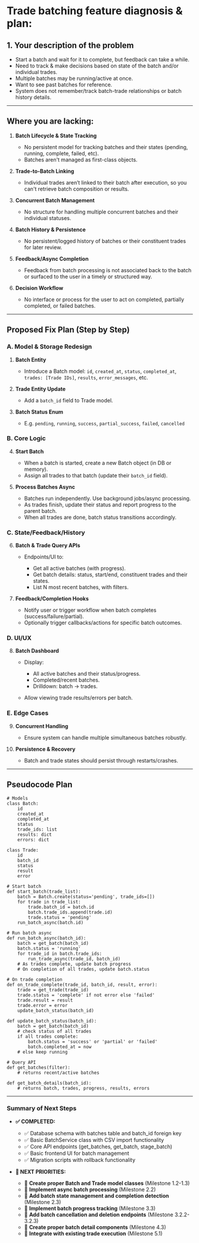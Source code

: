 # **Trade batching feature diagnosis & plan:**

## **1. Your description of the problem**

* Start a batch and wait for it to complete, but feedback can take a while.
* Need to track & make decisions based on state of the batch and/or individual trades.
* Multiple batches may be running/active at once.
* Want to see past batches for reference.
* System does not remember/track batch-trade relationships or batch history details.

---

## **Where you are lacking:**

1. **Batch Lifecycle & State Tracking**

   * No persistent model for tracking batches and their states (pending, running, complete, failed, etc).
   * Batches aren't managed as first-class objects.

2. **Trade-to-Batch Linking**

   * Individual trades aren’t linked to their batch after execution, so you can't retrieve batch composition or results.

3. **Concurrent Batch Management**

   * No structure for handling multiple concurrent batches and their individual statuses.

4. **Batch History & Persistence**

   * No persistent/logged history of batches or their constituent trades for later review.

5. **Feedback/Async Completion**

   * Feedback from batch processing is not associated back to the batch or surfaced to the user in a timely or structured way.

6. **Decision Workflow**

   * No interface or process for the user to act on completed, partially completed, or failed batches.

---

## **Proposed Fix Plan (Step by Step)**

### **A. Model & Storage Redesign**

1. **Batch Entity**

   * Introduce a Batch model:
     `id`, `created_at`, `status`, `completed_at`, `trades: [Trade IDs]`, `results`, `error_messages`, etc.
2. **Trade Entity Update**

   * Add a `batch_id` field to Trade model.
3. **Batch Status Enum**

   * E.g. `pending`, `running`, `success`, `partial_success`, `failed`, `cancelled`

### **B. Core Logic**

4. **Start Batch**

   * When a batch is started, create a new Batch object (in DB or memory).
   * Assign all trades to that batch (update their `batch_id` field).
5. **Process Batches Async**

   * Batches run independently. Use background jobs/async processing.
   * As trades finish, update their status and report progress to the parent batch.
   * When all trades are done, batch status transitions accordingly.

### **C. State/Feedback/History**

6. **Batch & Trade Query APIs**

   * Endpoints/UI to:

     * Get all active batches (with progress).
     * Get batch details: status, start/end, constituent trades and their states.
     * List N most recent batches, with filters.
7. **Feedback/Completion Hooks**

   * Notify user or trigger workflow when batch completes (success/failure/partial).
   * Optionally trigger callbacks/actions for specific batch outcomes.

### **D. UI/UX**

8. **Batch Dashboard**

   * Display:

     * All active batches and their status/progress.
     * Completed/recent batches.
     * Drilldown: batch → trades.
   * Allow viewing trade results/errors per batch.

### **E. Edge Cases**

9. **Concurrent Handling**

   * Ensure system can handle multiple simultaneous batches robustly.
10. **Persistence & Recovery**

    * Batch and trade states should persist through restarts/crashes.

---

## **Pseudocode Plan**

```plaintext
# Models
class Batch:
    id
    created_at
    completed_at
    status
    trade_ids: list
    results: dict
    errors: dict

class Trade:
    id
    batch_id
    status
    result
    error

# Start batch
def start_batch(trade_list):
    batch = Batch.create(status='pending', trade_ids=[])
    for trade in trade_list:
        trade.batch_id = batch.id
        batch.trade_ids.append(trade.id)
        trade.status = 'pending'
    run_batch_async(batch.id)

# Run batch async
def run_batch_async(batch_id):
    batch = get_batch(batch_id)
    batch.status = 'running'
    for trade_id in batch.trade_ids:
        run_trade_async(trade_id, batch_id)
    # As trades complete, update batch progress
    # On completion of all trades, update batch.status

# On trade completion
def on_trade_complete(trade_id, batch_id, result, error):
    trade = get_trade(trade_id)
    trade.status = 'complete' if not error else 'failed'
    trade.result = result
    trade.error = error
    update_batch_status(batch_id)

def update_batch_status(batch_id):
    batch = get_batch(batch_id)
    # check status of all trades
    if all trades complete:
        batch.status = 'success' or 'partial' or 'failed'
        batch.completed_at = now
    # else keep running

# Query API
def get_batches(filter):
    # returns recent/active batches

def get_batch_details(batch_id):
    # returns batch, trades, progress, results, errors
```

---

### **Summary of Next Steps**

* **✅ COMPLETED:**
  * ✅ Database schema with batches table and batch_id foreign key
  * ✅ Basic BatchService class with CSV import functionality
  * ✅ Core API endpoints (get_batches, get_batch, stage_batch)
  * ✅ Basic frontend UI for batch management
  * ✅ Migration scripts with rollback functionality

* **🔄 NEXT PRIORITIES:**
  * 🔄 **Create proper Batch and Trade model classes** (Milestone 1.2-1.3)
  * 🔄 **Implement async batch processing** (Milestone 2.2)
  * 🔄 **Add batch state management and completion detection** (Milestone 2.3)
  * 🔄 **Implement batch progress tracking** (Milestone 3.3)
  * 🔄 **Add batch cancellation and deletion endpoints** (Milestone 3.2.2-3.2.3)
  * 🔄 **Create proper batch detail components** (Milestone 4.3)
  * 🔄 **Integrate with existing trade execution** (Milestone 5.1)